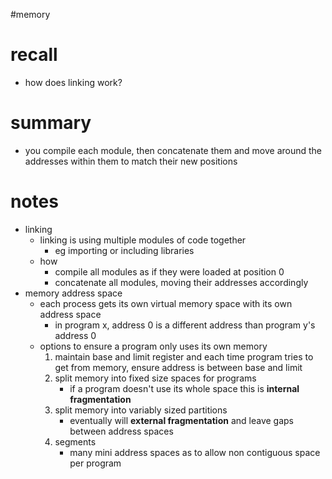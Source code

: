 #memory 

# recall

- how does linking work?

# summary

- you compile each module, then concatenate them and move around the addresses within them to match their new positions
# notes

- linking
	- linking is using multiple modules of code together
		- eg importing or including libraries
	- how
		- compile all modules as if they were loaded at position 0
		- concatenate all modules, moving their addresses accordingly
- memory address space
	- each process gets its own virtual memory space with its own address space
		- in program x, address 0 is a different address than program y's address 0
	- options to ensure a program only uses its own memory
		1. maintain base and limit register and each time program tries to get from memory, ensure address is between base and limit
		2. split memory into fixed size spaces for programs
			- if a program doesn't use its whole space this is **internal fragmentation**
		3. split memory into variably sized partitions
			- eventually will **external fragmentation** and leave gaps between address spaces
		4. segments
			- many mini address spaces as to allow non contiguous space per program